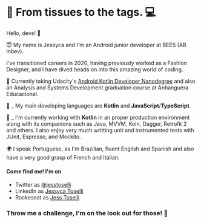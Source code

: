 # 👗 From tissues to the  tags. 💻

Hello, devs!  👋

😇 My name is Jessyca and I'm an Android junior developer at BEES (AB Inbev).

I've transitioned careers in 2020, having previously worked as a Fashion Designer, and I have dived heads on into this amazing world of coding.

🚀 Currently taking Udacity's [Android Kotlin Developer Nanodegree](https://www.udacity.com/course/android-kotlin-developer-nanodegree--nd940) and also an Analysis and Systems Development graduation course at Anhanguera Educacional.

🧶 _ My main developing languages are **Kotlin** and **JavaScript**/**TypeScript**.

🧾 _ I'm currently working with **Kotlin** in an proper production environment along with its companions such as Java, MVVM, Koin, Dagger, Retrofit 2 and others. I also enjoy very much writting unit and instrumented tests with JUnit, Espresso, and Mockito.

🌍 I speak Portuguese, as I'm Brazilian, fluent English and Spanish and also have a very good grasp of French and Italian.

#### Come find me! I'm on
* Twitter as [@jesstoselli](https://twitter.com/jesstoselli)
* LinkedIn as [Jessyca Toselli](https://twitter.com/jesstoselli)
* Rockeseat as [Jess Toselli](https://app.rocketseat.com.br/me/jessyca-toselli-1594492335)

### Throw me a challenge, I'm on the look out for those! 🚀
